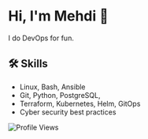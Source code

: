 <link rel="stylesheet" href="https://cdnjs.cloudflare.com/ajax/libs/font-awesome/6.0.0-beta3/css/all.min.css">

# Hi, I'm Mehdi 👋

I do DevOps for fun.

## 🛠 Skills

- Linux, Bash, Ansible
- Git, Python, PostgreSQL, 
- Terraform, Kubernetes, Helm, GitOps
- Cyber security best practices

![Profile Views](https://komarev.com/ghpvc/?username=memor24&color=blue)
